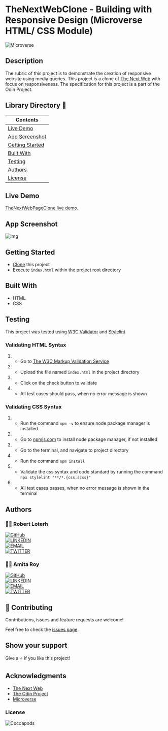 # TheNextWebClone - Building with Responsive Design (Microverse HTML/ CSS Module)

![Microverse](https://img.shields.io/badge/-Microverse-007bff?style=for-the-badge)


## Description
The rubric of this project is to demonstrate the creation of responsive website using media queries. This project is a clone of [The Next Web](https://thenextweb.com/) with focus on responsiveness. The specification for this project is a part of the Odin Project.


## Library Directory 📙

| Contents                  |
| ------------------------- |
| [Live Demo](#live-demo) |
| [App Screenshot](#app-screenshot) |
| [Getting Started](#getting-started)   |
| [Built With](#built-with)   |
| [Testing](#testing)   |
| [Authors](#authors)       |
| [License](#license)       |



## Live Demo
[TheNextWebPageClone live demo](https://heuristic-snyder-5b9b58.netlify.app/).


## App Screenshot
![img](https://user-images.githubusercontent.com/12745474/113297556-c0c23680-92c8-11eb-8781-e76d4344cff7.png)


## Getting Started

- [Clone](https://github.com/rloterh/TheNextWebPageClone.git) this project
- Execute `index.html` within the project root directory


## Built With

- HTML
- CSS


## Testing

This project was tested using [W3C Validator](https://validator.w3.org/) and [Stylelint](https://stylelint.io/)
 

### Validating HTML Syntax

1. - Go to [The W3C Markup Validation Service](https://validator.w3.org/#validate_by_upload)
2. - Upload the file named `index.html` in the project directory
3. - Click on the check button to validate
4. - All test cases should pass, when no error message is shown 

### Validating CSS Syntax

1. - Run the command `npm -v` to ensure node package manager is installed
2. - Go to [npmjs.com](https://www.npmjs.com/get-npm) to install node package manager, if not installed
3. - Go to the terminal, and navigate to project directory
4. - Run the command `npm install`
5. - Validate the css syntax and code standard by running the command `npx stylelint "**/*.{css,scss}"`
6. - All test cases passes, when no error message is shown in the terminal


## Authors

### 👨‍💻 Robert Loterh

[![GitHub](https://img.shields.io/badge/-GitHub-000?style=for-the-badge&logo=GitHub&logoColor=white)](https://github.com/rloterh) <br>
[![LINKEDIN](https://img.shields.io/badge/-LINKEDIN-0077B5?style=for-the-badge&logo=Linkedin&logoColor=white)](https://www.linkedin.com/in/robert-loterh/) <br>
[![EMAIL](https://img.shields.io/badge/-EMAIL-D14836?style=for-the-badge&logo=Mail.Ru&logoColor=white)](mailto:rloterh@gmail.com) <br>
[![TWITTER](https://img.shields.io/badge/-TWITTER-1DA1F2?style=for-the-badge&logo=Twitter&logoColor=white)](https://twitter.com/RLoterh) <br>


 ### 👨‍💻 Amita Roy

[![GitHub](https://img.shields.io/badge/-GitHub-000?style=for-the-badge&logo=GitHub&logoColor=white)](https://github.com/Amita-Roy) <br>
[![LINKEDIN](https://img.shields.io/badge/-LINKEDIN-0077B5?style=for-the-badge&logo=Linkedin&logoColor=white)](https://www.linkedin.com/in/amita-roy/) <br>
[![EMAIL](https://img.shields.io/badge/-EMAIL-D14836?style=for-the-badge&logo=Mail.Ru&logoColor=white)](mailto:amita.roy@workmail.com) <br>
[![TWITTER](https://img.shields.io/badge/-TWITTER-1DA1F2?style=for-the-badge&logo=Twitter&logoColor=white)](https://twitter.com/AmitaRoy14)<br>


## 🤝 Contributing

Contributions, issues and feature requests are welcome!

Feel free to check the [issues page](https://github.com/rloterh/TheNextWebPageClone/issues/new).


## Show your support

Give a ⭐️ if you like this project!

## Acknowledgments
- [The Next Web](https://thenextweb.com/)
- [The Odin Project](https://www.theodinproject.com/)
- [Microverse](https://www.microverse.org/)


### License

![Cocoapods](https://img.shields.io/cocoapods/l/AFNetworking?color=red&style=for-the-badge)
